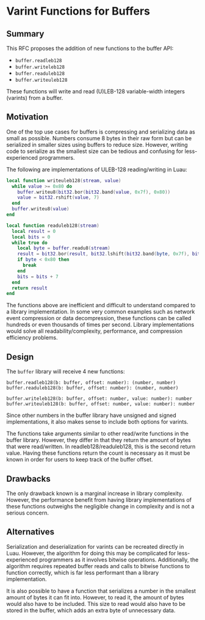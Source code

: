 
# Varint Functions for Buffers

## Summary

This RFC proposes the addition of new functions to the buffer API:

- `buffer.readleb128` 
- `buffer.writeleb128`
- `buffer.readuleb128`
- `buffer.writeuleb128` 

These functions will write and read (U)LEB-128 variable-width integers (varints) from a buffer.

## Motivation

One of the top use cases for buffers is compressing and serializing data as small as possible. Numbers consume 8 bytes in their raw form but can be serialized in smaller sizes using buffers to reduce size. However, writing code to serialize as the smallest size can be tedious and confusing for less-experienced programmers.  

The following are implementations of ULEB-128 reading/writing in Luau:

```lua
local function writeuleb128(stream, value)
  while value >= 0x80 do
    buffer.writeu8(bit32.bor(bit32.band(value, 0x7f), 0x80))
    value = bit32.rshift(value, 7)
  end
  buffer.writeu8(value)
end
```

```lua
local function readuleb128(stream)
  local result = 0
  local bits = 0
  while true do
    local byte = buffer.readu8(stream)
    result = bit32.bor(result, bit32.lshift(bit32.band(byte, 0x7f), bits))
    if byte < 0x80 then
      break
    end
    bits = bits + 7
  end
  return result
end
```
The functions above are inefficient and difficult to understand compared to a library implementation. In some very common examples such as network event compression or data decompression, these functions can be called hundreds or even thousands of times per second. Library implementations would solve all readability/complexity, performance, and compression efficiency problems.

## Design

The `buffer` library will receive 4 new functions:

```
buffer.readleb128(b: buffer, offset: number): (number, number)
buffer.readuleb128(b: buffer, offset: number): (number, number)

buffer.writeleb128(b: buffer, offset: number, value: number): number
buffer.writeuleb128(b: buffer, offset: number, value: number): number
```

Since other numbers in the buffer library have unsigned and signed implementations, it also makes sense to include both options for varints.

The functions take arguments similar to other read/write functions in the buffer library. However, they differ in that they return the amount of bytes that were read/written. In readleb128/readuleb128, this is the second return value. Having these functions return the count is necessary as it must be known in order for users to keep track of the buffer offset.

## Drawbacks

The only drawback known is a marginal increase in library complexity. However, the performance benefit from having library implementations of these functions outweighs the negligible change in complexity and is not a serious concern.

## Alternatives

Serialization and deserialization for varints can be recreated directly in Luau. However, the algorithm for doing this may be complicated for less-experienced programmers as it involves bitwise operations. Additionally, the algorithm requires repeated buffer reads and calls to bitwise functions to function correctly, which is far less performant than a library implementation.

It is also possible to have a function that serializes a number in the smallest amount of bytes it can fit into. However, to read it, the amount of bytes would also have to be included. This size to read would also have to be stored in the buffer, which adds an extra byte of unnecessary data.
